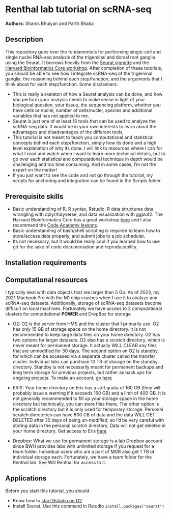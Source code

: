 Renthal lab tutorial on scRNA-seq
================

**Authors**: Shams Bhuiyan and Parth Bhatia

## Description

This repository goes over the fundamentals for performing single-cell
and single nuclei RNA-seq analysis of the trigeminal and dorsal root
ganglia using the Seurat. It borrows heavily from the [Seurat
vignette](https://satijalab.org/seurat/articles/get_started.html) and
the [Harvard Bioinformatics Core
workshop](https://hbctraining.github.io/scRNA-seq_online/). After
completion of these tutorials, you should be able to see how I integrate
scRNA-seq of the trigeminal ganglia, the reasoning behind each
step/function, and the arguments that I think about for each
step/function. Some disclaimers:

-   This is really a skeleton of how a Seurat analysis can be done, and
    how you perform your analysis needs to make sense in light of your
    biological question, your tissue, the sequencing platform, whether
    you have cells or nuclei, number of cells/nuclei, species and
    additional variables that has not applied to me.
-   Seurat is just one of at least 16 tools that can be used to analyze
    the scRNA-seq data. It would be in your own interests to learn about
    the advantages and disadvantages of the different tools.
-   This tutorial is not meant to teach you computational and
    statistical concepts behind each step/function, simply how its done
    and a high level explanation of why its done. I will link to
    resources where I can for what I read and watch when I want to learn
    more technical details, but to go over each statistical and
    computational technique in depth would be challenging and too time
    consuming. And in some cases, I’m not the expert on the matter!
-   If you just want to see the code and not go through the tutorial, my scripts for anchoring and integration can be found in the Scripts folder

## Prerequisite skills

-   Basic understanding of R, R syntax, Rstudio, R data structures data wrangling
    with dplyr/tidyverse, and data visualization with ggplot2. The
    Harvard Bioinformatics Core has a great workshop
    [here](https://hbctraining.github.io/Intro-to-R-flipped/) and I also
    recommend the [Code Academy lessons](https://www.codecademy.com/).
-   Basic understanding of bash/shell scripting is required to learn how
    to store/access data properly, and submit jobs to a job scheduler.
-   Its not necessary, but it would be really cool if you learned how to
    use git for the sake of code documentation and reproducability.

## Installation requirements



## Computational resources

I typically deal with data objects that are larger than 5 Gb. As of
2023, my 2021 Macbook Pro with the M1 chip crashes when I use it to
analyze any scRNA-seq datasets. Additionally, storage of scRNA-seq
datasets become difficult on local machines. Fortunately we have access
to 2 computational clusters for computational **POWER** and DropBox for
storage

-   O2: O2 is the server from HMS and the cluster that I primarily use.
    O2 has only 15 GB of storage space on the home directory. it is not
    recommended to keep large data files on your home directory. O2 has
    two options for larger datasets. O2 also has a scratch directory,
    which is never meant for permanent storage. It actually WILL CLEAR
    any files that are unmodified for 30 days. The second option on O2
    is standby, for which can be accessed via a separate cluster called
    the transfer cluster. Individual labs can purchase 10 TB of storage
    on the standby directory. Standby is not necessarily meant for
    permanent backups and long term storage for previous projects, but
    rather as back ups for ongoing projects. To make an account, go
    [here](https://harvardmed.atlassian.net/wiki/spaces/O2/overview)

-   ERIS: Your home directory on Eris has a soft quota of 160 GB (they
    will probably issue a warning if it exceeds 160 GB) and a limit of
    400 GB. It is not generally recommended to fill up your storage
    space in the home directory but technically, you can store files
    there. The other option is the scratch directory but it is only used
    for temporary storage. Personal scratch directories can have 600 GB
    of data and the data WILL GET DELETED after 30 days of being
    un-modified, so I’d be very careful with storing data in the
    personal scratch directory. Data will not get deleted in your home
    directory. Get access to Eris
    [here](https://rc.partners.org/about/who-we-are-risc/enterprise-research-infrastructure-services)

-   Dropbox: What we use for permanent storage is a lab Dropbox account
    since BWH provides labs with unlimited storage if you request for a
    team folder. Individual users who are a part of MGB also get 1 TB of
    individual storage each. Fortunately, we have a team folder for the
    Renthal lab. See Will Renthal for access to it.

## Applications
Before you start this tutorial, you should

- Know how to [start Rstudio on O2](https://harvardmed.atlassian.net/wiki/spaces/O2/pages/2233335809/HMS+-+RStudio+on+O2)
- Install Seurat. Use this command in Rstudio `install.packages("Seurat")`
